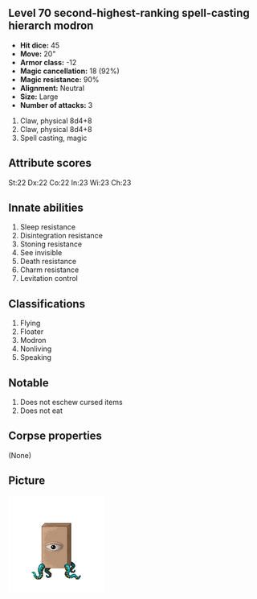 ## Level 70 second-highest-ranking spell-casting hierarch modron

- **Hit dice:** 45
- **Move:** 20"
- **Armor class:** -12
- **Magic cancellation:** 18 (92%)
- **Magic resistance:** 90%
- **Alignment:** Neutral
- **Size:** Large
- **Number of attacks:** 3
1. Claw, physical 8d4+8
2. Claw, physical 8d4+8
3. Spell casting, magic

## Attribute scores

St:22 Dx:22 Co:22 In:23 Wi:23 Ch:23

## Innate abilities

1. Sleep resistance
2. Disintegration resistance
3. Stoning resistance
4. See invisible
5. Death resistance
6. Charm resistance
7. Levitation control

## Classifications

1. Flying
2. Floater
3. Modron
4. Nonliving
5. Speaking

## Notable

1. Does not eschew cursed items
2. Does not eat

## Corpse properties

(None)

## Picture

![Modron secundus](https://github.com/hyvanmielenpelit/GnollHackTileSet/blob/main/Monsters/modron_secundus/modron_secundus.png?raw=true)
